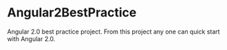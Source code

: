 # Angular2BestPractice
Angular 2.0 best practice project. From this project any one can quick start with Angular 2.0.
